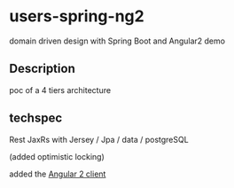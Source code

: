 # users-spring-ng2

domain driven design with Spring Boot and Angular2 demo

## Description

poc of a 4 tiers architecture 

## techspec

Rest JaxRs with Jersey / Jpa / data / postgreSQL 

(added optimistic locking)



added the [Angular 2 client](https://github.com/flareita/users-ng2-spring)  
